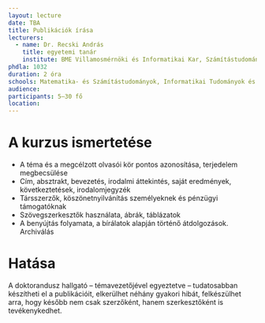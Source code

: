```yaml
---
layout: lecture
date: TBA
title: Publikációk írása
lecturers:
  - name: Dr. Recski András 
    title: egyetemi tanár
    institute: BME Villamosmérnöki és Informatikai Kar, Számítástudományi és Információelméleti Tanszék
phdla: 1032
duration: 2 óra
schools: Matematika- és Számítástudományok, Informatikai Tudományok és Villamosmérnöki Tudományok
audience: 
participants: 5–30 fő 
location: 
---
```


# A kurzus ismertetése

* A téma és a megcélzott olvasói kör pontos azonosítása, terjedelem megbecsülése
* Cím, absztrakt, bevezetés, irodalmi áttekintés, saját eredmények, következtetések, irodalomjegyzék
* Társszerzők, köszönetnyilvánítás személyeknek és pénzügyi támogatóknak
* Szövegszerkesztők használata, ábrák, táblázatok
* A benyújtás folyamata, a bírálatok alapján történő átdolgozások. Archiválás

# Hatása

A doktorandusz hallgató – témavezetőjével egyeztetve – tudatosabban készítheti el a publikációit, elkerülhet néhány gyakori hibát, felkészülhet arra, hogy később nem csak szerzőként, hanem szerkesztőként is tevékenykedhet.

